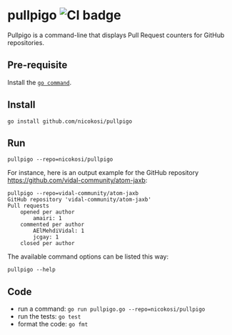 # pullpigo ![CI badge](https://github.com/nicokosi/pullpigo/workflows/CI/badge.svg)

Pullpigo is a command-line that displays Pull Request counters for GitHub repositories.

## Pre-requisite

Install the [`go command`](https://golang.org/cmd/go/).

## Install

    go install github.com/nicokosi/pullpigo

## Run

    pullpigo --repo=nicokosi/pullpigo

For instance, here is an output example for the GitHub repository <https://github.com/vidal-community/atom-jaxb>:

    pullpigo --repo=vidal-community/atom-jaxb
    GitHub repository 'vidal-community/atom-jaxb'
    Pull requests
        opened per author
            amairi: 1
        commented per author
            AElMehdiVidal: 1
            jcgay: 1
        closed per author

The available command options can be listed this way:

    pullpigo --help

## Code

* run a command: `go run pullpigo.go --repo=nicokosi/pullpigo`
* run the tests: `go test`
* format the code: `go fmt`
